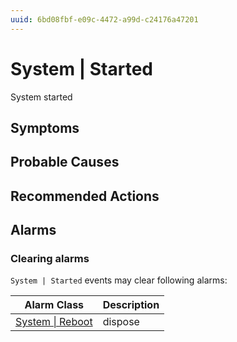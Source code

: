 ```yaml
---
uuid: 6bd08fbf-e09c-4472-a99d-c24176a47201
---
```

# System | Started

System started

## Symptoms

## Probable Causes

## Recommended Actions

## Alarms

### Clearing alarms

`System | Started` events may clear following alarms:

| Alarm Class                                                        | Description |
| ------------------------------------------------------------------ | ----------- |
| [System \| Reboot](../../alarm-classes-reference/system/reboot.md) | dispose     |
